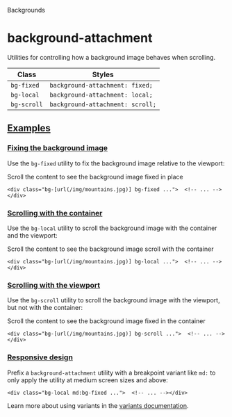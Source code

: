 Backgrounds

# background-attachment

Utilities for controlling how a background image behaves when scrolling.

| Class       | Styles                           |
| ----------- | -------------------------------- |
| `bg-fixed`  | `background-attachment: fixed;`  |
| `bg-local`  | `background-attachment: local;`  |
| `bg-scroll` | `background-attachment: scroll;` |

## [Examples](#examples)

### [Fixing the background image](#fixing-the-background-image)

Use the `bg-fixed` utility to fix the background image relative to the viewport:

Scroll the content to see the background image fixed in place

```
<div class="bg-[url(/img/mountains.jpg)] bg-fixed ...">  <!-- ... --></div>
```

### [Scrolling with the container](#scrolling-with-the-container)

Use the `bg-local` utility to scroll the background image with the container and the viewport:

Scroll the content to see the background image scroll with the container

```
<div class="bg-[url(/img/mountains.jpg)] bg-local ...">  <!-- ... --></div>
```

### [Scrolling with the viewport](#scrolling-with-the-viewport)

Use the `bg-scroll` utility to scroll the background image with the viewport, but not with the container:

Scroll the content to see the background image fixed in the container

```
<div class="bg-[url(/img/mountains.jpg)] bg-scroll ...">  <!-- ... --></div>
```

### [Responsive design](#responsive-design)

Prefix a `background-attachment` utility with a breakpoint variant like `md:` to only apply the utility at medium screen sizes and above:

```
<div class="bg-local md:bg-fixed ...">  <!-- ... --></div>
```

Learn more about using variants in the [variants documentation](/docs/hover-focus-and-other-states).
